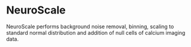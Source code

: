 # NeuroScale
NeuroScale performs background noise removal, binning, scaling to standard normal distribution and addition of null cells of calcium imaging data.
